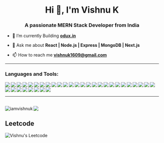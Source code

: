 <h1 align="center">Hi 👋, I'm Vishnu K</h1>
<h3 align="center">A passionate MERN Stack Developer from India</h3>

- 🔭 I’m currently Building **[odux.in](https://www.odux.in)**

- 💬 Ask me about **React | Node.js | Express | MongoDB | Next.js**

- 📫 How to reach me **vishnuk1609@gmail.com**
<hr />
<h3 align="left">Languages and Tools:</h3>

<img align="left" src="https://img.shields.io/badge/Next.js-000000?style=for-the-badge&logo=next.js&logoColor=white" style="padding: 0;" />
<img align="left" src="https://img.shields.io/badge/javascript-%23323330.svg?style=for-the-badge&logo=javascript&logoColor=%23F7DF1E" style="padding: 0;" />
<img align="left" src="https://img.shields.io/badge/typescript-%23007ACC.svg?style=for-the-badge&logo=typescript&logoColor=white" style="padding: 0;" />
<img align="left" src="https://img.shields.io/badge/react-%2320232a.svg?style=for-the-badge&logo=react&logoColor=%2361DAFB" style="padding: 0;" />
<img align="left" src="https://img.shields.io/badge/express.js-%23404d59.svg?style=for-the-badge&logo=express&logoColor=%2361DAFB" style="padding: 0;" />
<img align="left" src="https://img.shields.io/badge/nestjs-%23E0234E.svg?style=for-the-badge&logo=nestjs&logoColor=white" style="padding: 0;" />
<img align="left" src="https://img.shields.io/badge/node.js-6DA55F?style=for-the-badge&logo=node.js&logoColor=white" style="padding: 0;" />
<img align="left" src="https://img.shields.io/badge/MongoDB-%234ea94b.svg?style=for-the-badge&logo=mongodb&logoColor=white" style="padding: 0;" />
<img align="left" src="https://img.shields.io/badge/LeetCode-000000?style=for-the-badge&logo=LeetCode&logoColor=#d16c06" style="padding: 0;" />
<img align="left" src="https://img.shields.io/badge/JWT-black?style=for-the-badge&logo=JSON%20web%20tokens" style="padding: 0;" />
<img align="left" src="https://img.shields.io/badge/NPM-%23CB3837.svg?style=for-the-badge&logo=npm&logoColor=white" style="padding: 0;" />
<img align="left" src="https://img.shields.io/badge/React_Router-CA4245?style=for-the-badge&logo=react-router&logoColor=white" style="padding: 0;" />
<img align="left" src="https://img.shields.io/badge/Firebase-039BE5?style=for-the-badge&logo=Firebase&logoColor=white" style="padding: 0;" />
<img align="left" src="https://img.shields.io/badge/nginx-%23009639.svg?style=for-the-badge&logo=nginx&logoColor=white" style="padding: 0;" />
<img align="left" src="https://img.shields.io/badge/tailwindcss-%2338B2AC.svg?style=for-the-badge&logo=tailwind-css&logoColor=white" style="padding: 0;" />
<img align="left" src="https://img.shields.io/badge/NODEMON-%23323330.svg?style=for-the-badge&logo=nodemon&logoColor=%BBDEAD" style="padding: 0;" />
<img align="left" src="https://img.shields.io/badge/Socket.io-black?style=for-the-badge&logo=socket.io&badgeColor=010101" style="padding: 0;" />
<img align="left" src="https://img.shields.io/badge/redux-%23593d88.svg?style=for-the-badge&logo=redux&logoColor=white" style="padding: 0;" />
<img align="left" src="https://img.shields.io/badge/netlify-%23000000.svg?style=for-the-badge&logo=netlify&logoColor=#00C7B7" style="padding: 0;" />
<img align="left" src="https://img.shields.io/badge/Vercel-000000?style=for-the-badge&logo=vercel&logoColor=white" style="padding: 0;" />
<img align="left" src="https://img.shields.io/badge/github-%23121011.svg?style=for-the-badge&logo=github&logoColor=white" style="padding: 0;" />
<img align="left" src="https://img.shields.io/badge/git-%23F05033.svg?style=for-the-badge&logo=git&logoColor=white" style="padding: 0;" />
<img align="left" src="https://img.shields.io/badge/Postman-FF6C37?style=for-the-badge&logo=postman&logoColor=white" style="padding: 0;" />
<img align="left" src="https://img.shields.io/badge/html5-%23E34F26.svg?style=for-the-badge&logo=html5&logoColor=white" style="padding: 0;" />
<img align="left" src="https://img.shields.io/badge/css3-%231572B6.svg?style=for-the-badge&logo=css3&logoColor=white" style="padding: 0;" />
<img align="left" src="https://img.shields.io/badge/Visual%20Studio%20Code-0078d7.svg?style=for-the-badge&logo=visual-studio-code&logoColor=white" style="padding: 0;" />
<img align="left" src="https://img.shields.io/badge/bootstrap-%238511FA.svg?style=for-the-badge&logo=bootstrap&logoColor=white" style="padding: 0;" />
<img align="left" src="https://img.shields.io/badge/java-%23ED8B00.svg?style=for-the-badge&logo=openjdk&logoColor=white" style="padding: 0;" />
<img align="left" src="https://img.shields.io/badge/postgres-%23316192.svg?style=for-the-badge&logo=postgresql&logoColor=white" style="padding: 0;" />
<img align="left" src="https://img.shields.io/badge/jquery-%230769AD.svg?style=for-the-badge&logo=jquery&logoColor=white" style="padding: 0;" />
<img align="left" src="https://img.shields.io/badge/vite-%23646CFF.svg?style=for-the-badge&logo=vite&logoColor=white" style="padding: 0;" />
<img align="left" src="https://img.shields.io/badge/AWS-%23FF9900.svg?style=for-the-badge&logo=amazon-aws&logoColor=white" style="padding: 0;" />
<img align="left" src="https://img.shields.io/badge/c-%2300599C.svg?style=for-the-badge&logo=c&logoColor=white" style="padding: 0;" />
<img align="" src="https://img.shields.io/badge/figma-%23F24E1E.svg?style=for-the-badge&logo=figma&logoColor=white" style="padding: 0;" />

<hr />
<br />
<img align="left" src="https://github-readme-stats.vercel.app/api?username=iamvishnuk&show_icons=true&locale=en" alt="iamvishnuk" />
<img src="https://github-readme-stats.vercel.app/api/top-langs/?username=iamvishnuk&layout=compact" />




## Leetcode
![Vishnu's Leetcode](https://leetcard.jacoblin.cool/vishnukkakkarayil?ext=heatmap)
